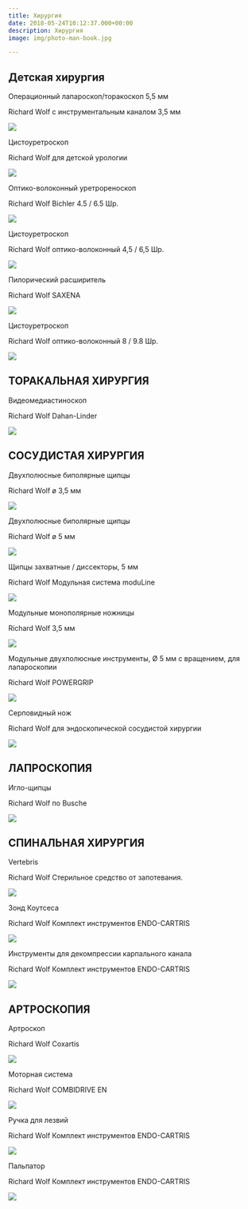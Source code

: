 ```yaml
---
title: Хирургия
date: 2018-05-24T10:12:37.000+00:00
description: Хирургия
image: img/photo-man-book.jpg

---
```

## Детская хирургия

Операционный лапароскоп/торакоскоп 5,5 мм

Richard Wolf с инструментальным каналом 3,5 мм

![](/uploads/LEVD_01.jpg)

Цистоуретроскоп

Richard Wolf для детской урологии

![](/uploads/Cysto-Urethroscopes_01.jpg)

Оптико-волоконный уретрореноскоп

Richard Wolf Bichler 4.5 / 6.5 Шр.

![](/uploads/Fiber_Uretero-Renoskop_01.jpg)

Цистоуретроскоп

Richard Wolf оптико-волоконный 4,5 / 6,5 Шр.

![](/uploads/cistouretroskop_45_01.jpg)

Пилорический расширитель

Richard Wolf SAXENA

![](/uploads/SAXENA_02.jpg)

Цистоуретроскоп

Richard Wolf оптико-волоконный 8 / 9.8 Шр.

![](/uploads/cistouretroskop_8_01.jpg)

## ТОРАКАЛЬНАЯ ХИРУРГИЯ

Видеомедиастиноскоп

Richard Wolf Dahan-Linder

![](/uploads/videomediastinoskop-richard-wolf.jpg)

## СОСУДИСТАЯ ХИРУРГИЯ

Двухполюсные биполярные щипцы

Richard Wolf ø 3,5 мм

![](/uploads/bipolar_forceps.jpg)

Двухполюсные биполярные щипцы

Richard Wolf ø 5 мм

![](/uploads/bipolar_forceps-1.jpg)

Щипцы захватные / диссекторы, 5 мм

Richard Wolf Модульная система moduLine

![](/uploads/mixter_esdp.jpg)

Модульные монополярные ножницы

Richard Wolf 3,5 мм

![](/uploads/metzenbaum_esdp.jpg)

Модульные двухполюсные инструменты, Ø 5 мм с вращением, для лапароскопии

Richard Wolf POWERGRIP

![](/uploads/powergrip_modul.jpg)

Серповидный нож

Richard Wolf для эндоскопической сосудистой хирургии

![](/uploads/serpovidniy_noj_f.jpg)

## ЛАПРОСКОПИЯ

Игло-щипцы

Richard Wolf по Busche

![](/uploads/on_bushe_rw.jpg)

## СПИНАЛЬНАЯ ХИРУРГИЯ

Vertebris

Richard Wolf Стерильное средство от запотевания.

![](/uploads/ochistka_rw-002.jpg)

Зонд Коутсеса

Richard Wolf Комплект инструментов ENDO-CARTRIS

![](/uploads/zond_koutessa.jpg)

Инструменты для декомпрессии карпального канала

Richard Wolf Комплект инструментов ENDO-CARTRIS

![](/uploads/endo-kartris_panoview_plus.jpg)

## АРТРОСКОПИЯ

Артроскоп

Richard Wolf Coxartis

![](/uploads/Coxartis_01-600x600.jpg)

Моторная система

Richard Wolf COMBIDRIVE EN

![](/uploads/combidrive-en-rw.jpg)

Ручка для лезвий

Richard Wolf Комплект инструментов ENDO-CARTRIS

![](/uploads/endo-kartris_rwf.jpg)

Пальпатор

Richard Wolf Комплект инструментов ENDO-CARTRIS

![](/uploads/Palpator_ek.jpg)